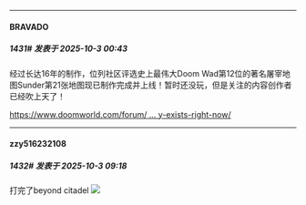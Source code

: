 ﻿
*****

####  BRAVADO  
##### 1431#       发表于 2025-10-3 00:43

经过长达16年的制作，位列社区评选史上最伟大Doom Wad第12位的著名屠宰地图Sunder第21张地图现已制作完成并上线！暂时还没玩，但是关注的内容创作者已经吹上天了！

[https://www.doomworld.com/forum/ ... y-exists-right-now/](https://www.doomworld.com/forum/topic/46002-sunder-map21-actually-exists-right-now/)


*****

####  zzy516232108  
##### 1432#       发表于 2025-10-3 09:18

打完了beyond citadel
<img src="https://static.stage1st.com/image/smiley/face2017/068.png" referrerpolicy="no-referrer">

